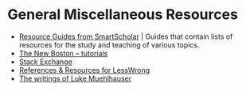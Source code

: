 # General Miscellaneous Resources

* [Resource Guides from SmartScholar](http://www.smartscholar.com/resource-guides/) | Guides that contain lists of resources for the study and teaching of various topics.
* [The New Boston – tutorials](http://www.thenewboston.org/tutorials.php)
* [Stack Exchange](https://stackexchange.com/sites)
* [References & Resources for LessWrong](http://lesswrong.com/lw/2un/references_resources_for_lesswrong/)
* [The writings of Luke Muehlhauser](http://lukeprog.com/writings.html)
